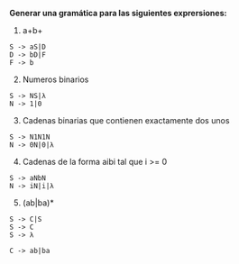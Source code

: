 **Generar una gramática para las siguientes exprersiones:**

1. a+b+
```
S -> aS|D
D -> bD|F
F -> b
```

2. Numeros binarios
```
S -> NS|λ
N -> 1|0
```

3. Cadenas binarias que contienen exactamente dos unos
```
S -> N1N1N
N -> 0N|0|λ
```

4. Cadenas de la forma aibi tal que i >= 0
```
S -> aNbN
N -> iN|i|λ
```

5. (ab|ba)*
```
S -> C|S
S -> C
S -> λ

C -> ab|ba
```